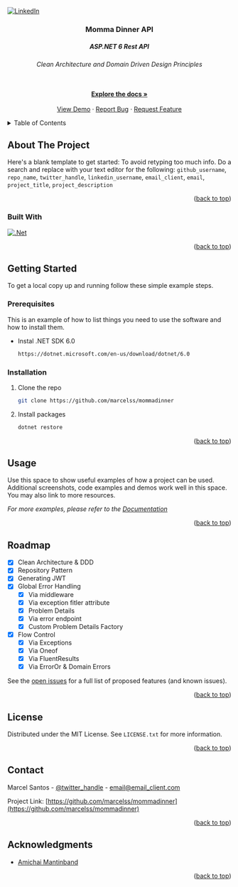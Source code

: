 <div id="top"></div>
<!--
*** Thanks for checking out the Best-README-Template. If you have a suggestion
*** that would make this better, please fork the repo and create a pull request
*** or simply open an issue with the tag "enhancement".
*** Don't forget to give the project a star!
*** Thanks again! Now go create something AMAZING! :D
-->



<!-- PROJECT SHIELDS -->
<!--
*** I'm using markdown "reference style" links for readability.
*** Reference links are enclosed in brackets [ ] instead of parentheses ( ).
*** See the bottom of this document for the declaration of the reference variables
*** for contributors-url, forks-url, etc. This is an optional, concise syntax you may use.
*** https://www.markdownguide.org/basic-syntax/#reference-style-links
-->
[![LinkedIn][linkedin-shield]][linkedin-url]


<div align="center">
  <a href="https://github.com/marcelss/mommadinner">
    
  </a>

<h3 align="center">Momma Dinner API</h3>

  <p align="center">
    <h5>ASP.NET 6 Rest API</h5>
    <h6>Clean Architecture and Domain Driven Design Principles</h6>
    <br />    
    <a href="https://github.com/marcelss/mommadinner"><strong>Explore the docs »</strong></a>
    <br />
    <br />
    <a href="https://github.com/marcelss/mommadinner">View Demo</a>
    ·
    <a href="https://github.com/marcelss/mommadinner/issues">Report Bug</a>
    ·
    <a href="https://github.com/marcelss/mommadinner/issues">Request Feature</a>
  </p>
</div>



<!-- TABLE OF CONTENTS -->
<details>
  <summary>Table of Contents</summary>
  <ol>
    <li>
      <a href="#about-the-project">About The Project</a>
      <ul>
        <li><a href="#built-with">Built With</a></li>
      </ul>
    </li>
    <li>
      <a href="#getting-started">Getting Started</a>
      <ul>
        <li><a href="#prerequisites">Prerequisites</a></li>
        <li><a href="#installation">Installation</a></li>
      </ul>
    </li>
    <li><a href="#usage">Usage</a></li>
    <li><a href="#roadmap">Roadmap</a></li>    
    <li><a href="#license">License</a></li>
    <li><a href="#contact">Contact</a></li>
    <li><a href="#acknowledgments">Acknowledgments</a></li>
  </ol>
</details>



<!-- ABOUT THE PROJECT -->
## About The Project

Here's a blank template to get started: To avoid retyping too much info. Do a search and replace with your text editor for the following: `github_username`, `repo_name`, `twitter_handle`, `linkedin_username`, `email_client`, `email`, `project_title`, `project_description`

<p align="right">(<a href="#top">back to top</a>)</p>



### Built With

  [![.Net][.NET]][.Net-url]
   

<p align="right">(<a href="#top">back to top</a>)</p>



<!-- GETTING STARTED -->
## Getting Started

To get a local copy up and running follow these simple example steps.

### Prerequisites

This is an example of how to list things you need to use the software and how to install them.
* Instal .NET SDK 6.0 
  ```sh
  https://dotnet.microsoft.com/en-us/download/dotnet/6.0
  ```

### Installation

1. Clone the repo
   ```sh
   git clone https://github.com/marcelss/mommadinner
   ```
2. Install packages
   ```sh
   dotnet restore
   ```

<p align="right">(<a href="#top">back to top</a>)</p>



<!-- USAGE EXAMPLES -->
## Usage

Use this space to show useful examples of how a project can be used. Additional screenshots, code examples and demos work well in this space. You may also link to more resources.

_For more examples, please refer to the [Documentation](https://github.com/marcelss/mommadinner/tree/main/Docs)_

<p align="right">(<a href="#top">back to top</a>)</p>



<!-- ROADMAP -->
## Roadmap

- [x] Clean Architecture & DDD
- [x] Repository Pattern
- [x] Generating JWT
- [x] Global Error Handling
    - [x] Via middleware
    - [x] Via exception fitler attribute
    - [x] Problem Details
    - [x] Via error endpoint
    - [x] Custom Problem Details Factory
- [x] Flow Control
    - [x] Via Exceptions
    - [x] Via Oneof
    - [x] Via FluentResults
    - [x] Via ErrorOr & Domain Errors

See the [open issues](https://github.com/marcelss/mommadinner/issues) for a full list of proposed features (and known issues).

<p align="right">(<a href="#top">back to top</a>)</p>


<!-- LICENSE -->
## License

Distributed under the MIT License. See `LICENSE.txt` for more information.

<p align="right">(<a href="#top">back to top</a>)</p>



<!-- CONTACT -->
## Contact

Marcel Santos - [@twitter_handle](https://twitter.com/twitter_handle) - email@email_client.com

Project Link: [https://github.com/marcelss/mommadinner](https://github.com/marcelss/mommadinner)

<p align="right">(<a href="#top">back to top</a>)</p>



<!-- ACKNOWLEDGMENTS -->
## Acknowledgments

* [Amichai Mantinband](https://www.youtube.com/c/AmichaiMantinband)


<p align="right">(<a href="#top">back to top</a>)</p>



<!-- MARKDOWN LINKS & IMAGES -->
<!-- https://www.markdownguide.org/basic-syntax/#reference-style-links -->
[linkedin-shield]: https://img.shields.io/badge/-LinkedIn-black.svg?style=for-the-badge&logo=linkedin&colorB=555
[linkedin-url]: https://linkedin.com/in/marcelss
[product-screenshot]: images/screenshot.png
[Visual-Studio-Code]: https://img.shields.io/badge/Visual%20Studio%20Code-0078d7.svg?style=for-the-badge&logo=visual-studio-code&logoColor=white
[.Net-url]: https://dotnet.microsoft.com
[.Net]: https://img.shields.io/badge/.NET-5C2D91?style=for-the-badge&logo=.net&logoColor=white
